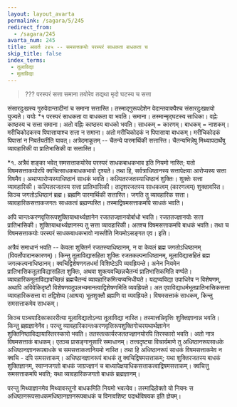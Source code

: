 ```yaml
---
layout: layout_avarta
permalink: /sagara/5/245
redirect_from:
  - /sagara/245
avarta_num: 245
title: आवर्तः २४५ -- समसत्तकयोः परस्परं साधकता बाधकता च
skip_title: false
index_terms: 
 - तूलाविद्या
 - मूलाविद्या
---
```


> ??? परस्परं सत्ता समाना तयोरेव
तद्यथा मृदो घटस्य च सत्ता

संसारदुःखस्य गुरुवेदान्तादीनां च समाना
सत्तास्ति। तस्माद्गुरूपदेशेन
वेदान्तवाक्यैश्च संसारदुःखक्षयो युज्यते। ययोः
*१ परस्परं साधकता वा बाधकता वा भवति।
समाना। तस्मान्मृद्घटस्य साधिका। वह्नेः काष्ठस्य च सत्ता समाना।
अतो वह्निः काष्ठस्य बाधको भवति। साधकम् = कारणम्। बाधकम् = नाशकम्।
मरीचिकोदकस्य पिपासायाश्च सत्ता न समाना। अतो मरीचिकोदकं न
पिपासाया बाधकम्। मरीचिकोदकं पिपासां न निवर्तयतीति यावत्। अत्रेदमाकूतम् -- चैतन्ये पारमार्थिकी सत्तास्ति। चैतन्यभिन्नेषु मिथ्यापदार्थेषु
व्यावहारिकी वा प्रातिभासिकी वा सत्तास्ति।

<div class="footnote" markdown="1">
*१. अत्रैवं शङ्का भवेत्
समसत्ताकयोरेव परस्परं साधकबाधकभाव इति
नियमो नास्ति; यतो विषमसत्ताकयोरपि क्वचित्साधकबाधकभावो दृश्यते। तथा हि,
सर्वत्राधिष्ठानस्य सत्तापेक्षया आरोप्यस्य सत्ता विषमैव। अथाप्यारोप्यस्याधिष्ठानं
साधकं भवति। कल्पितरजतस्याधिष्ठानं शुक्तिः। शुक्तेः सत्ता व्यावहारिकी। कल्पितरजतस्य सत्ता प्रातिभासिकी। तादृशरजतस्य साधकत्वम् (कारणत्वम्) शुक्तावस्ति। किञ्च
जगतोऽधिष्ठानं ब्रह्म। ब्रह्मणि पारमार्थिकी सत्तास्ति। जगति तु व्यावहारिक सत्ता।
व्यावहारिकसत्ताकजगतः साधकत्वं ब्रह्मण्यस्ति। तस्माद्विषमसत्ताकमपि साधकं भवति।

अपि चान्तःकरणवृत्तिरूपशुक्तियाथार्थ्यज्ञानेन रजततज्ज्ञानयोर्बाधो भवति।
रजततज्ज्ञानयोः सत्ता प्रातिभासिकी। शुक्तियाथार्थ्यज्ञानस्य तु सत्ता व्यावहारिकी। अतश्च
विषमसत्ताकमपि बाधकं भवति। तथा च विषमसत्ताकयोः परस्परं साधकबाधकभावो
नास्तीति नियमोऽसङ्गत एव। इति।

अत्रैवं समाधानं भवति -- केवला शुक्तिर्न रजतस्याधिष्ठानम्, न वा केवलं ब्रह्म
जगतोऽधिष्ठानम् (विवर्तोपादानकारणम्)। किन्तु तूलाविद्यासहिता शुक्तिः रजतकल्पनाधिष्ठानम्, मूलाविद्यासहितं ब्रह्म जगत्कल्पनाधिष्ठानम्। क्वचिद्विशेषणगतधर्मा विशिष्टेऽपि
व्यवह्रियन्ते। अनेन नियमेन प्रातिभासिकतूलाविद्यासहिता शुक्तिः, अथवा शुक्त्यवच्छिन्नचैतन्यं प्रातिभासिकमिति वर्ण्यते। व्यावहारिकमूलाविद्यावच्छिन्नं ब्रह्मचैतन्यं व्यावहारिकमित्यप्यभिधीयते। यद्यप्यविद्या उपाधिरेव न विशेषणम्, अथापि अविवेकिदृष्टौ
विशेषणवदुपलभ्यमानत्वाद्विशेषणमिति व्यवह्रियते। अत एवाविद्याधर्मभूतप्रातिभासिकसत्ता व्यावहारिकसत्ता वा तद्विशेष्य (आश्रय) भूतशुक्तौ ब्रह्मणि वा व्यवह्रियते।
विषमसत्ताकं साधकम्, किन्तु समसत्ताकमेव साधकम्।

किञ्च पञ्चपादिकाकाररीत्या मूलाविद्यातोऽन्या तूलाविद्या नास्ति। तस्मात्तन्निवृत्तिः
शुक्तिज्ञानान्न भवति। किन्तु ब्रह्मज्ञानेनैव। परन्तु व्यावहारिकान्तःकरणवृत्तिरूपशुक्तिगोचरयथार्थज्ञानेन शुक्तिनिष्ठाविद्यायास्तिरस्कारो भवति। ततस्तत्कार्यरजततज्ज्ञानयोरपि
तिरस्कारो भवति। अतो नात्र विषमसत्ताकं बाधकम्। एतञ्च प्रासङ्गानुसारि
समाधानम्। 
तत्त्वदृष्ट्या विचार्यमाणे तु अधिष्ठानरूपसाधके अधिष्ठानज्ञानरूपबाधके च
समसत्ताकत्वनियमो नास्ति। तथा हि अधिष्ठानरूपं साधकं विषमसत्ताकमेव न क्वचि -
दपि समसत्ताकम्। अधिष्ठानज्ञानरूपं बाधकं तु क्वचिद्विषमसत्ताकम्; यथा शुक्तिरजतस्य
बाधकं शुक्तिज्ञानम्, स्वाप्नजगतो बाधकं जाग्रज्ज्ञानं च बाध्यापेक्षयाधिकसत्ताकत्वाद्विषमसत्ताकम्। क्वचित्तु समसत्ताकमपि भवति; यथा व्यावहारिकजगतो बाधकं ब्रह्मज्ञानम्।

परन्तु मिथ्याज्ञानमेव मिथ्यावस्तुनो बाधकमिति नियमो भवत्येव।
तस्मादिहोक्तो यो नियमः स अधिष्ठानरूपसाधकमधिष्ठानज्ञानरूपबाधकं च विनावशिष्ट पदार्थविषयक इति ज्ञेयम्।
</div>
